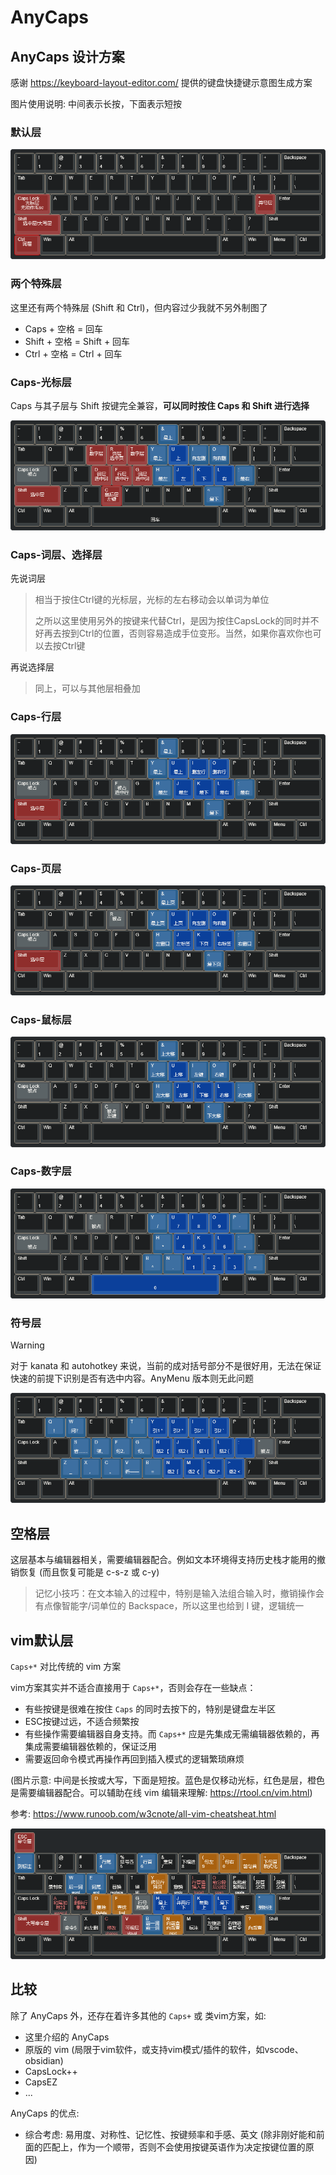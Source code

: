 # AnyCaps

## AnyCaps 设计方案

感谢 https://keyboard-layout-editor.com/ 提供的键盘快捷键示意图生成方案

图片使用说明: 中间表示长按，下面表示短按

### 默认层

![](../../assets/keyboard-layout-default.png)

### 两个特殊层

这里还有两个特殊层 (Shift 和 Ctrl)，但内容过少我就不另外制图了

- Caps + 空格 = 回车
- Shift + 空格 = Shift + 回车
- Ctrl + 空格 = Ctrl + 回车

### Caps-光标层

Caps 与其子层与 Shift 按键完全兼容，**可以同时按住 Caps 和 Shift 进行选择**

![](../../assets/keyboard-layout-cursor.png)

### Caps-词层、选择层

先说词层

> 相当于按住Ctrl键的光标层，光标的左右移动会以单词为单位
> 
> 之所以这里使用另外的按键来代替Ctrl，是因为按住CapsLock的同时并不好再去按到Ctrl的位置，否则容易造成手位变形。当然，如果你喜欢你也可以去按Ctrl键

再说选择层

> 同上，可以与其他层相叠加

### Caps-行层

![](../../assets/keyboard-layout-line.png)

### Caps-页层

![](../../assets/keyboard-layout-page.png)

### Caps-鼠标层

![](../../assets/keyboard-layout-mouse.png)

### Caps-数字层

![](../../assets/keyboard-layout-num.png)

### 符号层

> [!warning]
> 对于 kanata 和 autohotkey 来说，当前的成对括号部分不是很好用，无法在保证快速的前提下识别是否有选中内容。AnyMenu 版本则无此问题

![](../../assets/keyboard-layout-sign.png)

## 空格层

这层基本与编辑器相关，需要编辑器配合。例如文本环境得支持历史栈才能用的撤销恢复 (而且恢复可能是 c-s-z 或 c-y)

> 记忆小技巧：在文本输入的过程中，特别是输入法组合输入时，撤销操作会有点像智能字/词单位的 Backspace，所以这里也给到 I 键，逻辑统一

## vim默认层

`Caps+*` 对比传统的 vim 方案

vim方案其实并不适合直接用于 `Caps+*`，否则会存在一些缺点：

- 有些按键是很难在按住 `Caps` 的同时去按下的，特别是键盘左半区
- ESC按键过远，不适合频繁按
- 有些操作需要编辑器自身支持。而 `Caps+*` 应是先集成无需编辑器依赖的，再集成需要编辑器依赖的，保证泛用
- 需要返回命令模式再操作再回到插入模式的逻辑繁琐麻烦

(图片示意: 中间是长按或大写，下面是短按。蓝色是仅移动光标，红色是层，橙色是需要编辑器配合。可以辅助在线 vim 编辑来理解: https://rtool.cn/vim.html)

参考: https://www.runoob.com/w3cnote/all-vim-cheatsheat.html

![](../../assets/keyboard-layout-vim.png)

## 比较

除了 AnyCaps 外，还存在着许多其他的 `Caps+` 或 类vim方案，如:

- 这里介绍的 AnyCaps
- 原版的 vim (局限于vim软件，或支持vim模式/插件的软件，如vscode、obsidian)
- CapsLock++
- CapsEZ
- ...

AnyCaps 的优点:

- 综合考虑: 易用度、对称性、记忆性、按键频率和手感、英文 (除非刚好能和前面的匹配上，作为一个顺带，否则不会使用按键英语作为决定按键位置的原因)
